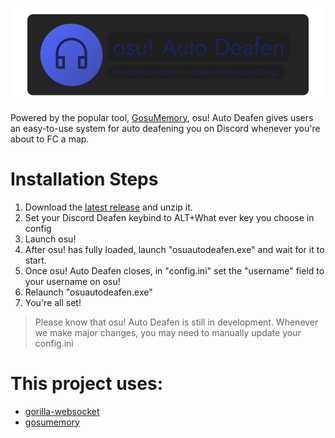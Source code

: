 ![banner](./assets/osuautodeafen-banner.png)

Powered by the popular tool, [GosuMemory](https://github.com/l3lackShark/gosumemory/), osu! Auto Deafen gives users an easy-to-use system for auto deafening you on Discord whenever you're about to FC a map.

# Installation Steps
1. Download the [latest release](https://github.com/Nat3z/osuautodeafen/releases/latest) and unzip it.
1. Set your Discord Deafen keybind to ALT+What ever key you choose in config
1. Launch osu! 
1. After osu! has fully loaded, launch "osuautodeafen.exe" and wait for it to start.
1. Once osu! Auto Deafen closes, in "config.ini" set the "username" field to your username on osu! 
1. Relaunch "osuautodeafen.exe"
1. You're all set!

> Please know that osu! Auto Deafen is still in development. Whenever we make major changes, you may need to manually update your config.ini

# This project uses:
* [gorilla-websocket](https://github.com/gorilla/websocket)
* [gosumemory](ttps://github.com/l3lackShark/gosumemory/)